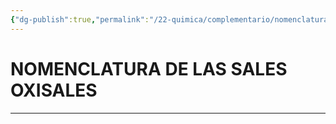 ```yaml
---
{"dg-publish":true,"permalink":"/22-quimica/complementario/nomenclatura-inorganica/sales-oxisales/sales-oxisales/","tags":["Química","Teoría","Complemento"]}
---
```


#  NOMENCLATURA DE LAS SALES OXISALES
---

